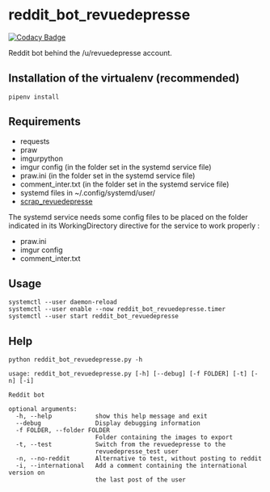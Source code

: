 # reddit_bot_revuedepresse

[![Codacy Badge](https://api.codacy.com/project/badge/Grade/1383acf4232749fb814f8d020a5e28a1)](https://app.codacy.com/app/dbeley/reddit_bot_revuedepresse?utm_source=github.com&utm_medium=referral&utm_content=dbeley/reddit_bot_revuedepresse&utm_campaign=Badge_Grade_Dashboard)

Reddit bot behind the /u/revuedepresse account.

## Installation of the virtualenv (recommended)

```
pipenv install
```

## Requirements

- requests
- praw
- imgurpython
- imgur config (in the folder set in the systemd service file)
- praw.ini (in the folder set in the systemd service file)
- comment_inter.txt (in the folder set in the systemd service file)
- systemd files in ~/.config/systemd/user/
- [scrap_revuedepresse](https://github.com/dbeley/scrap_revuedepresse)

The systemd service needs some config files to be placed on the folder indicated in its WorkingDirectory directive for the service to work properly :

- praw.ini
- imgur config
- comment_inter.txt


## Usage

```
systemctl --user daemon-reload
systemctl --user enable --now reddit_bot_revuedepresse.timer
systemctl --user start reddit_bot_revuedepresse
```

## Help

```
python reddit_bot_revuedepresse.py -h
```

```
usage: reddit_bot_revuedepresse.py [-h] [--debug] [-f FOLDER] [-t] [-n] [-i]

Reddit bot

optional arguments:
  -h, --help            show this help message and exit
  --debug               Display debugging information
  -f FOLDER, --folder FOLDER
                        Folder containing the images to export
  -t, --test            Switch from the revuedepresse to the
                        revuedepresse_test user
  -n, --no-reddit       Alternative to test, without posting to reddit
  -i, --international   Add a comment containing the international version on
                        the last post of the user
```
